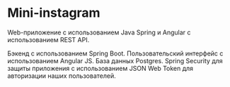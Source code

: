 # Mini-instagram
Web-приложение с использованием Java Spring и Angular c использованием REST API. 

Бэкенд с использованием Spring Boot.
Пользовательский интерфейс с использованием Angular JS.
База данных Postgres.
Spring Security для защиты приложения с использованием JSON Web Token для авторизации наших пользователей.
